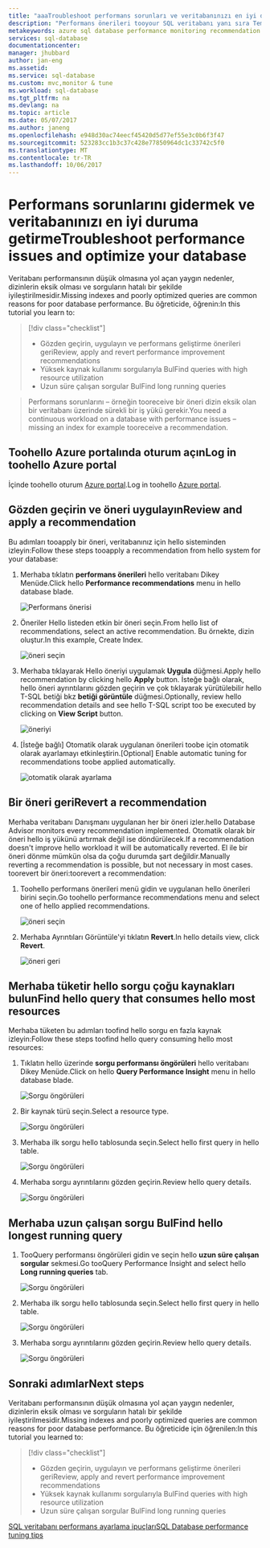 ```yaml
---
title: "aaaTroubleshoot performans sorunları ve veritabanınızı en iyi duruma getirme | Microsoft Docs"
description: "Performans önerileri tooyour SQL veritabanı yanı sıra Temizle toogain performansınızla ilgili bilgiler hello sorguları veritabanına karşı çalıştırma performansını nasıl hello Uygula"
metakeywords: azure sql database performance monitoring recommendation
services: sql-database
documentationcenter: 
manager: jhubbard
author: jan-eng
ms.assetid: 
ms.service: sql-database
ms.custom: mvc,monitor & tune
ms.workload: sql-database
ms.tgt_pltfrm: na
ms.devlang: na
ms.topic: article
ms.date: 05/07/2017
ms.author: janeng
ms.openlocfilehash: e948d30ac74eecf45420d5d77ef55e3c0b6f3f47
ms.sourcegitcommit: 523283cc1b3c37c428e77850964dc1c33742c5f0
ms.translationtype: MT
ms.contentlocale: tr-TR
ms.lasthandoff: 10/06/2017
---
```

# <a name="troubleshoot-performance-issues-and-optimize-your-database"></a><span data-ttu-id="9ad7a-103">Performans sorunlarını gidermek ve veritabanınızı en iyi duruma getirme</span><span class="sxs-lookup"><span data-stu-id="9ad7a-103">Troubleshoot performance issues and optimize your database</span></span>

<span data-ttu-id="9ad7a-104">Veritabanı performansının düşük olmasına yol açan yaygın nedenler, dizinlerin eksik olması ve sorguların hatalı bir şekilde iyileştirilmesidir.</span><span class="sxs-lookup"><span data-stu-id="9ad7a-104">Missing indexes and poorly optimized queries are common reasons for poor database performance.</span></span> <span data-ttu-id="9ad7a-105">Bu öğreticide, öğrenin:</span><span class="sxs-lookup"><span data-stu-id="9ad7a-105">In this tutorial you learn to:</span></span>
> [!div class="checklist"]
> * <span data-ttu-id="9ad7a-106">Gözden geçirin, uygulayın ve performans geliştirme önerileri geri</span><span class="sxs-lookup"><span data-stu-id="9ad7a-106">Review, apply and revert performance improvement recommendations</span></span>
> * <span data-ttu-id="9ad7a-107">Yüksek kaynak kullanımı sorgularıyla Bul</span><span class="sxs-lookup"><span data-stu-id="9ad7a-107">Find queries with high resource utilization</span></span>
> * <span data-ttu-id="9ad7a-108">Uzun süre çalışan sorgular Bul</span><span class="sxs-lookup"><span data-stu-id="9ad7a-108">Find long running queries</span></span>

> <span data-ttu-id="9ad7a-109">Performans sorunlarını – örneğin tooreceive bir öneri dizin eksik olan bir veritabanı üzerinde sürekli bir iş yükü gerekir.</span><span class="sxs-lookup"><span data-stu-id="9ad7a-109">You need a continuous workload on a database with performance issues – missing an index for example tooreceive a recommendation.</span></span>
>

## <a name="log-in-toohello-azure-portal"></a><span data-ttu-id="9ad7a-110">Toohello Azure portalında oturum açın</span><span class="sxs-lookup"><span data-stu-id="9ad7a-110">Log in toohello Azure portal</span></span>

<span data-ttu-id="9ad7a-111">İçinde toohello oturum [Azure portal](https://portal.azure.com/).</span><span class="sxs-lookup"><span data-stu-id="9ad7a-111">Log in toohello [Azure portal](https://portal.azure.com/).</span></span>

## <a name="review-and-apply-a-recommendation"></a><span data-ttu-id="9ad7a-112">Gözden geçirin ve öneri uygulayın</span><span class="sxs-lookup"><span data-stu-id="9ad7a-112">Review and apply a recommendation</span></span>

<span data-ttu-id="9ad7a-113">Bu adımları tooapply bir öneri, veritabanınız için hello sisteminden izleyin:</span><span class="sxs-lookup"><span data-stu-id="9ad7a-113">Follow these steps tooapply a recommendation from hello system for your database:</span></span>

1. <span data-ttu-id="9ad7a-114">Merhaba tıklatın **performans önerileri** hello veritabanı Dikey Menüde.</span><span class="sxs-lookup"><span data-stu-id="9ad7a-114">Click hello **Performance recommendations** menu in hello database blade.</span></span>

    ![Performans önerisi](./media/sql-database-performance-tutorial/perf_recommendations.png)

2. <span data-ttu-id="9ad7a-116">Öneriler Hello listeden etkin bir öneri seçin.</span><span class="sxs-lookup"><span data-stu-id="9ad7a-116">From hello list of recommendations, select an active recommendation.</span></span> <span data-ttu-id="9ad7a-117">Bu örnekte, dizin oluştur.</span><span class="sxs-lookup"><span data-stu-id="9ad7a-117">In this example, Create Index.</span></span>

    ![öneri seçin](./media/sql-database-performance-tutorial/create_index.png)

3. <span data-ttu-id="9ad7a-119">Merhaba tıklayarak Hello öneriyi uygulamak **Uygula** düğmesi.</span><span class="sxs-lookup"><span data-stu-id="9ad7a-119">Apply hello recommendation by clicking hello **Apply** button.</span></span> <span data-ttu-id="9ad7a-120">İsteğe bağlı olarak, hello öneri ayrıntılarını gözden geçirin ve çok tıklayarak yürütülebilir hello T-SQL betiği bkz **betiği görüntüle** düğmesi.</span><span class="sxs-lookup"><span data-stu-id="9ad7a-120">Optionally, review hello recommendation details and see hello T-SQL script too be executed by clicking on **View Script** button.</span></span>

    ![öneriyi](./media/sql-database-performance-tutorial/apply.png)

4. <span data-ttu-id="9ad7a-122">[İsteğe bağlı] Otomatik olarak uygulanan önerileri toobe için otomatik olarak ayarlamayı etkinleştirin.</span><span class="sxs-lookup"><span data-stu-id="9ad7a-122">[Optional] Enable automatic tuning for recommendations toobe applied automatically.</span></span>

    ![otomatik olarak ayarlama](./media/sql-database-performance-tutorial/auto_tuning.png)

## <a name="revert-a-recommendation"></a><span data-ttu-id="9ad7a-124">Bir öneri geri</span><span class="sxs-lookup"><span data-stu-id="9ad7a-124">Revert a recommendation</span></span>

<span data-ttu-id="9ad7a-125">Merhaba veritabanı Danışmanı uygulanan her bir öneri izler.</span><span class="sxs-lookup"><span data-stu-id="9ad7a-125">hello Database Advisor monitors every recommendation implemented.</span></span> <span data-ttu-id="9ad7a-126">Otomatik olarak bir öneri hello iş yükünü artırmak değil ise döndürülecek.</span><span class="sxs-lookup"><span data-stu-id="9ad7a-126">If a recommendation doesn't improve hello workload it will be automatically reverted.</span></span> <span data-ttu-id="9ad7a-127">El ile bir öneri dönme mümkün olsa da çoğu durumda şart değildir.</span><span class="sxs-lookup"><span data-stu-id="9ad7a-127">Manually reverting a recommendation is possible, but not necessary in most cases.</span></span> <span data-ttu-id="9ad7a-128">toorevert bir öneri:</span><span class="sxs-lookup"><span data-stu-id="9ad7a-128">toorevert a recommendation:</span></span>

1. <span data-ttu-id="9ad7a-129">Toohello performans önerileri menü gidin ve uygulanan hello önerileri birini seçin.</span><span class="sxs-lookup"><span data-stu-id="9ad7a-129">Go toohello performance recommendations menu and select one of hello applied recommendations.</span></span>

    ![öneri seçin](./media/sql-database-performance-tutorial/select.png)

2. <span data-ttu-id="9ad7a-131">Merhaba Ayrıntıları Görüntüle'yi tıklatın **Revert**.</span><span class="sxs-lookup"><span data-stu-id="9ad7a-131">In hello details view, click **Revert**.</span></span>

    ![öneri geri](./media/sql-database-performance-tutorial/revert.png)

## <a name="find-hello-query-that-consumes-hello-most-resources"></a><span data-ttu-id="9ad7a-133">Merhaba tüketir hello sorgu çoğu kaynakları bulun</span><span class="sxs-lookup"><span data-stu-id="9ad7a-133">Find hello query that consumes hello most resources</span></span>

<span data-ttu-id="9ad7a-134">Merhaba tüketen bu adımları toofind hello sorgu en fazla kaynak izleyin:</span><span class="sxs-lookup"><span data-stu-id="9ad7a-134">Follow these steps toofind hello query consuming hello most resources:</span></span>

1. <span data-ttu-id="9ad7a-135">Tıklatın hello üzerinde **sorgu performansı öngörüleri** hello veritabanı Dikey Menüde.</span><span class="sxs-lookup"><span data-stu-id="9ad7a-135">Click on hello **Query Performance Insight** menu in hello database blade.</span></span>

    ![Sorgu öngörüleri](./media/sql-database-performance-tutorial/query_perf_insights.png)

2. <span data-ttu-id="9ad7a-137">Bir kaynak türü seçin.</span><span class="sxs-lookup"><span data-stu-id="9ad7a-137">Select a resource type.</span></span>

    ![Sorgu öngörüleri](./media/sql-database-performance-tutorial/select_resource_type.png)

3. <span data-ttu-id="9ad7a-139">Merhaba ilk sorgu hello tablosunda seçin.</span><span class="sxs-lookup"><span data-stu-id="9ad7a-139">Select hello first query in hello table.</span></span>

    ![Sorgu öngörüleri](./media/sql-database-performance-tutorial/select_query.png)

4. <span data-ttu-id="9ad7a-141">Merhaba sorgu ayrıntılarını gözden geçirin.</span><span class="sxs-lookup"><span data-stu-id="9ad7a-141">Review hello query details.</span></span>

    ![Sorgu öngörüleri](./media/sql-database-performance-tutorial/query_details.png)

## <a name="find-hello-longest-running-query"></a><span data-ttu-id="9ad7a-143">Merhaba uzun çalışan sorgu Bul</span><span class="sxs-lookup"><span data-stu-id="9ad7a-143">Find hello longest running query</span></span>

1. <span data-ttu-id="9ad7a-144">TooQuery performansı öngörüleri gidin ve seçin hello **uzun süre çalışan sorgular** sekmesi.</span><span class="sxs-lookup"><span data-stu-id="9ad7a-144">Go tooQuery Performance Insight and select hello **Long running queries** tab.</span></span>

    ![Sorgu öngörüleri](./media/sql-database-performance-tutorial/long_running.png)

3. <span data-ttu-id="9ad7a-146">Merhaba ilk sorgu hello tablosunda seçin.</span><span class="sxs-lookup"><span data-stu-id="9ad7a-146">Select hello first query in hello table.</span></span>

    ![Sorgu öngörüleri](./media/sql-database-performance-tutorial/select_first_query.png)

4. <span data-ttu-id="9ad7a-148">Merhaba sorgu ayrıntılarını gözden geçirin.</span><span class="sxs-lookup"><span data-stu-id="9ad7a-148">Review hello query details.</span></span>

    ![Sorgu öngörüleri](./media/sql-database-performance-tutorial/review_query_details.png)



## <a name="next-steps"></a><span data-ttu-id="9ad7a-150">Sonraki adımlar</span><span class="sxs-lookup"><span data-stu-id="9ad7a-150">Next steps</span></span> 
<span data-ttu-id="9ad7a-151">Veritabanı performansının düşük olmasına yol açan yaygın nedenler, dizinlerin eksik olması ve sorguların hatalı bir şekilde iyileştirilmesidir.</span><span class="sxs-lookup"><span data-stu-id="9ad7a-151">Missing indexes and poorly optimized queries are common reasons for poor database performance.</span></span> <span data-ttu-id="9ad7a-152">Bu öğreticide için öğrenilen:</span><span class="sxs-lookup"><span data-stu-id="9ad7a-152">In this tutorial you learned to:</span></span>
> [!div class="checklist"]
> * <span data-ttu-id="9ad7a-153">Gözden geçirin, uygulayın ve performans geliştirme önerileri geri</span><span class="sxs-lookup"><span data-stu-id="9ad7a-153">Review, apply and revert performance improvement recommendations</span></span>
> * <span data-ttu-id="9ad7a-154">Yüksek kaynak kullanımı sorgularıyla Bul</span><span class="sxs-lookup"><span data-stu-id="9ad7a-154">Find queries with high resource utilization</span></span>
> * <span data-ttu-id="9ad7a-155">Uzun süre çalışan sorgular Bul</span><span class="sxs-lookup"><span data-stu-id="9ad7a-155">Find long running queries</span></span>

[<span data-ttu-id="9ad7a-156">SQL veritabanı performans ayarlama ipuçları</span><span class="sxs-lookup"><span data-stu-id="9ad7a-156">SQL Database performance tuning tips</span></span>](https://docs.microsoft.com/azure/sql-database/sql-database-troubleshoot-performance)
